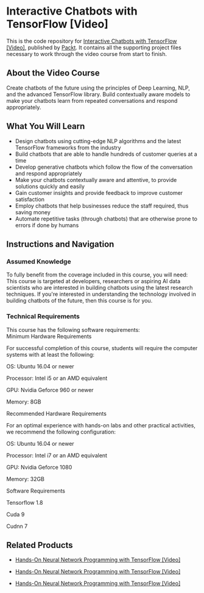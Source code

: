 # Interactive Chatbots with TensorFlow [Video]
This is the code repository for [Interactive Chatbots with TensorFlow [Video]](https://www.packtpub.com/big-data-and-business-intelligence/interactive-chatbots-tensorflow-video?utm_source=github&utm_medium=repository&utm_campaign=9781789613308), published by [Packt](https://www.packtpub.com/?utm_source=github). It contains all the supporting project files necessary to work through the video course from start to finish.
## About the Video Course
Create chatbots of the future using the principles of Deep Learning, NLP, and the advanced TensorFlow library. Build contextually aware models to make your chatbots learn from repeated conversations and respond appropriately.	

<H2>What You Will Learn</H2>
<DIV class=book-info-will-learn-text>
<UL>
<LI>Design chatbots using cutting-edge NLP algorithms and the latest TensorFlow frameworks from the industry 
<LI>Build chatbots that are able to handle hundreds of customer queries at a time 
<LI>Develop generative chatbots which follow the flow of the conversation and respond appropriately 
<LI>Make your chatbots contextually aware and attentive, to provide solutions quickly and easily 
<LI>Gain customer insights and provide feedback to improve customer satisfaction 
<LI>Employ chatbots that help businesses reduce the staff required, thus saving money 
<LI>Automate repetitive tasks (through chatbots) that are otherwise prone to errors if done by humans </LI></UL></DIV>

## Instructions and Navigation
### Assumed Knowledge
To fully benefit from the coverage included in this course, you will need:<br/>
This course is targeted at developers, researchers or aspiring AI data scientists who are interested in building chatbots using the latest research techniques. If you're interested in understanding the technology involved in building chatbots of the future, then this course is for you.	
### Technical Requirements
This course has the following software requirements:<br/>
Minimum Hardware Requirements


For successful completion of this course, students will require the computer systems with at least the following:




OS: Ubuntu 16.04 or newer



Processor: Intel i5 or an AMD equivalent



GPU: Nvidia Geforce 960 or newer



Memory: 8GB





Recommended Hardware Requirements


For an optimal experience with hands-on labs and other practical activities, we recommend the following configuration:



OS: Ubuntu 16.04 or newer



Processor: Intel i7 or an AMD equivalent



GPU: Nvidia Geforce 1080



Memory: 32GB




Software Requirements



Tensorflow 1.8



Cuda 9



Cudnn 7

## Related Products
* [Hands-On Neural Network Programming with TensorFlow [Video]](https://www.packtpub.com/application-development/hands-neural-network-programming-tensorflow-video?utm_source=github&utm_medium=repository&utm_campaign=9781789534900)

* [Hands-On Neural Network Programming with TensorFlow [Video]](https://www.packtpub.com/application-development/hands-neural-network-programming-tensorflow-video?utm_source=github&utm_medium=repository&utm_campaign=9781789534900)

* [Hands-On Neural Network Programming with TensorFlow [Video]](https://www.packtpub.com/application-development/hands-neural-network-programming-tensorflow-video?utm_source=github&utm_medium=repository&utm_campaign=9781789534900)

